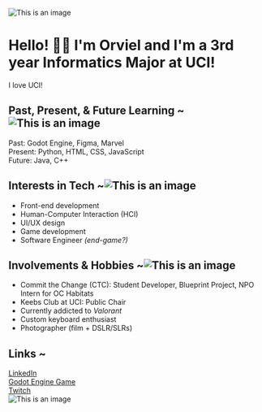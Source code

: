 ![This is an image](https://cutekawaiiresources.files.wordpress.com/2016/11/cinnamoroll-1-foot.gif)  
# Hello! 👋🏼 I'm Orviel and I'm a 3rd year Informatics Major at UCI!

I love UCI!

## Past, Present, & Future Learning ~![This is an image](https://64.media.tumblr.com/e0a25ce140b116261a16cdb9fd780ed2/0aff0be0eccacd6b-58/s250x400/cc146f7cc3feb3008879f42598ef81cf615cafe8.gifv)  
Past: Godot Engine, Figma, Marvel  
Present: Python, HTML, CSS, JavaScript  
Future: Java, C++  
## Interests in Tech ~![This is an image](https://pa1.narvii.com/6951/a862e2ae432c2ea7d7e0d2e272689ab17be89a7dr1-280-210_hq.gif)  
- Front-end development
- Human-Computer Interaction (HCI)
- UI/UX design
- Game development
- Software Engineer *(end-game?)*
## Involvements & Hobbies ~![This is an image](https://thumbs.gfycat.com/HeartyDeterminedAardvark-max-1mb.gif)  
- Commit the Change (CTC): Student Developer, Blueprint Project, NPO Intern for OC Habitats
- Keebs Club at UCI: Public Chair
- Currently addicted to *Valorant*
- Custom keyboard enthusiast
- Photographer (film + DSLR/SLRs)
## Links ~
[LinkedIn](https://www.linkedin.com/in/orvielmalzate/)  
[Godot Engine Game](https://zach1281.itch.io/abandoned-hotel)  
[Twitch](https://www.twitch.tv/cinnamorviel/)  
![This is an image](https://64.media.tumblr.com/8d5203658ef37f4d640a096ee3921bf6/0bec22bf7038883e-83/s540x810/8521fc4f8b2a528be521ba356e2b1f65d45c2674.gif)
<!--
**orvielalz/orvielalz** is a ✨ _special_ ✨ repository because its `README.md` (this file) appears on your GitHub profile.

Here are some ideas to get you started:

- 🔭 I’m currently working on ...
- 🌱 I’m currently learning ...
- 👯 I’m looking to collaborate on ...
- 🤔 I’m looking for help with ...
- 💬 Ask me about ...
- 📫 How to reach me: ...
- 😄 Pronouns: ...
- ⚡ Fun fact: ...
-->
